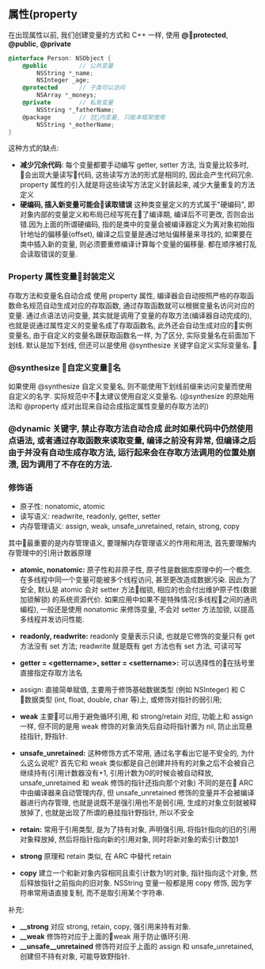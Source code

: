 ## 属性(property

在出现属性以前, 我们创建变量的方式和 C++ 一样, 使用 **@protected**, **@public**, **@private**

```Objective-C
@interface Person: NSObject {
    @public         // 公共变量
        NSString *_name;
        NSInteger _age;
    @protected      // 子类可以访问
        NSArray *_moneys;
    @private        // 私有变量
        NSString *_fatherName;
    @package        // 包内变量, 只能本框架使用
        NSString *_motherName;
}
```
这种方式的缺点:
* **减少冗余代码**: 每个变量都要手动编写 getter, setter 方法, 当变量比较多时, 会出现大量读写代码, 这些读写方法的形式是相同的, 因此会产生代码冗余. property 属性的引入就是将这些读写方法定义封装起来, 减少大量重复的方法定义
* **硬编码, 插入新变量可能会读取错误** 这种类变量定义的方式属于"硬编码", 即对象内部的变量定义和布局已经写死在了编译期, 编译后不可更改, 否则会出错.因为上面的所谓硬编码, 指的是类中的变量会被编译器定义为离对象初始指针地址的偏移量(offset), 编译之后变量是通过地址偏移量来寻找的, 如果要在类中插入新的变量, 则必须要重修编译计算每个变量的偏移量. 都在顺序被打乱会读取错误的变量. 

### Property 属性变量封装定义
存取方法和变量名自动合成
使用 property 属性, 编译器会自动按照严格的存取函数命名规范自动生成对应的存取函数, 通过存取函数就可以根据变量名访问对应的变量. 通过点语法访问变量, 其实就是调用了变量的存取方法(编译器自动完成的), 也就是说通过属性定义的变量名成了存取函数名, 此外还会自动生成对应的实例变量名, 由于自定义的变量名跟获取函数名一样, 为了区分, 实际变量名在前面加下划线. 默认是加下划线, 但还可以是使用 @synthesize 关键字自定义实际变量名. 

### @synthesize 自定义变量名
如果使用 @synthesize 自定义变量名, 则不能使用下划线前缀来访问变量而使用自定义的名字. 实际规范中不太建议使用自定义变量名. (@synthesize 的原始用法和 @property 成对出现来自动合成指定属性变量的存取方法的)

### @dynamic 关键字, 禁止存取方法自动合成 此时如果代码中仍然使用点语法, 或者通过存取函数来读取变量, 编译之前没有异常, 但编译之后由于并没有自动生成存取方法, 运行起来会在存取方法调用的位置处崩溃, 因为调用了不存在的方法.

### 修饰语
* 原子性: nonatomic, atomic
* 读写语义: readwrite, readonly, getter, setter
* 内存管理语义:  assign, weak, unsafe_unretained, retain, strong, copy

其中最重要的是内存管理语义, 要理解内存管理语义的作用和用法, 首先要理解内存管理中的引用计数器原理

* **atomic, nonatomic:** 原子性和非原子性, 原子性是数据库原理中的一个概念. 在多线程中同一个变量可能被多个线程访问, 甚至更改造成数据污染. 因此为了安全, 默认是 atomic 会对 setter 方法枷锁, 相应的也会付出维护原子性(数据加锁解锁) 的系统资源代价. 如果应用中如果不是特殊情况(多线程之间的通讯编程), 一般还是使用 nonatomic 来修饰变量, 不会对 setter 方法加锁, 以提高多线程并发访问性能.

* **readonly, readwrite:** readonly 变量表示只读, 也就是它修饰的变量只有 get 方法没有 set 方法; readwrite 就是既有 get 方法也有 set 方法, 可读可写
* **getter = \<gettername>, setter = \<settername>:** 可以选择性的在括号里直接指定存取方法名
* assign: 直接简单赋值, 主要用于修饰基础数据类型 (例如 NSInteger) 和 C 数据类型 (int, float, double, char 等)上, 或修饰对指针的弱引用;
* **weak** 主要可以用于避免循环引用, 和 strong/retain 对应, 功能上和 assign 一样, 但不同的是用 weak 修饰的对象消失后自动将指针置为 nil, 防止出现悬挂指针, 野指针.
* **unsafe_unretained:** 这种修饰方式不常用, 通过名字看出它是不安全的, 为什么这么说呢? 首先它和 weak 类似都是自己创建并持有的对象之后不会被自己继续持有(引用计数器没有+1, 引用计数为0的时候会被自动释放, unsafe_unretained 和 weak 修饰的指针还指向那个对象) 不同的是在 ARC 中由编译器来自动管理内存, 但 unsafe_unretained 修饰的变量并不会被编译器进行内存管理, 也就是说既不是强引用也不是弱引用, 生成的对象立刻就被释放掉了, 也就是出现了所谓的悬挂指针野指针, 所以不安全
* **retain:** 常用于引用类型, 是为了持有对象, 声明强引用, 将指针指向的旧的引用对象释放掉, 然后将指针指向新的引用对象, 同时将新对象的索引计数加1
* **strong** 原理和 retain 类似, 在 ARC 中替代 retain
* **copy** 建立一个和新对象内容相同且索引计数为1的对象, 指针指向这个对象, 然后释放指针之前指向的旧对象. NSString 变量一般都是用 copy 修饰, 因为字符串常用语直接复制, 而不是取引用某个字符串.

补充:
* **__strong** 对应 strong, retain, copy, 强引用来持有对象.
* **__weak** 修饰符对应于上面的weak 用于防止循环引用.
* **__unsafe__unretained** 修饰符对应于上面的 assign 和 unsafe_unretained, 创建但不持有对象, 可能导致野指针.


